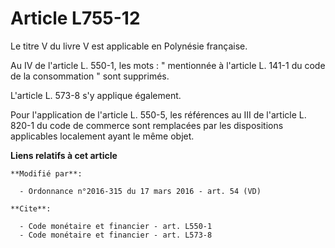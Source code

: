 # Article L755-12

Le titre V du livre V est applicable en Polynésie française. 

Au IV de l'article L. 550-1, les mots : " mentionnée à l'article L. 141-1 du code de la consommation " sont supprimés. 

L'article L. 573-8 s'y applique également.

Pour l'application de l'article L. 550-5, les références au III de l'article L. 820-1 du code de commerce sont remplacées par
les dispositions applicables localement ayant le même objet.

**Liens relatifs à cet article**

	**Modifié par**:

	  - Ordonnance n°2016-315 du 17 mars 2016 - art. 54 (VD)

	**Cite**:

	  - Code monétaire et financier - art. L550-1
	  - Code monétaire et financier - art. L573-8
